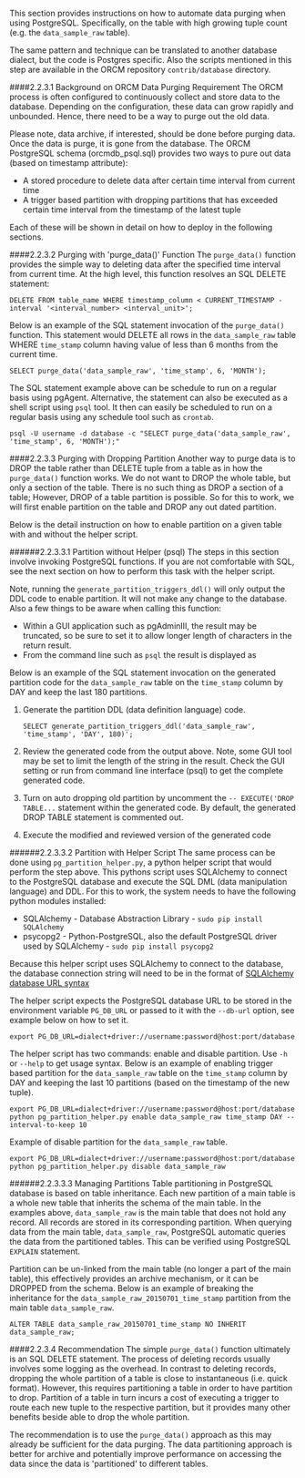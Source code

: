 This section provides instructions on how to automate data purging when using PostgreSQL.  Specifically, on the table with high growing tuple count (e.g. the `data_sample_raw` table).

The same pattern and technique can be translated to another database dialect, but the code is Postgres specific.  Also the scripts mentioned in this step are available in the ORCM repository `contrib/database` directory.

####2.2.3.1 Background on ORCM Data Purging Requirement
The ORCM process is often configured to continuously collect and store data to the database.  Depending on the configuration, these data can grow rapidly and unbounded.  Hence, there need to be a way to purge out the old data.  

Please note, data archive, if interested, should be done before purging data.  Once the data is purge, it is gone from the database.  The ORCM PostgreSQL schema (orcmdb_psql.sql) provides two ways to pure out data (based on timestamp attribute):

* A stored procedure to delete data after certain time interval from current time
* A trigger based partition with dropping partitions that has exceeded certain time interval from the timestamp of the latest tuple

Each of these will be shown in detail on how to deploy in the following sections.

####2.2.3.2 Purging with 'purge_data()' Function
The `purge_data()` function provides the simple way to deleting data after the specified time interval from current time.  At the high level, this function resolves an SQL DELETE statement:

```
DELETE FROM table_name WHERE timestamp_column < CURRENT_TIMESTAMP - interval '<interval_number> <interval_unit>';
```

Below is an example of the SQL statement invocation of the `purge_data()` function.  This statement would DELETE all rows in the `data_sample_raw` table WHERE `time_stamp` column having value of less than 6 months from the current time.

```
SELECT purge_data('data_sample_raw', 'time_stamp', 6, 'MONTH');
```

The SQL statement example above can be schedule to run on a regular basis using pgAgent.  Alternative, the statement can also be executed as a shell script using `psql` tool.  It then can easily be scheduled to run on a regular basis using any schedule tool such as `crontab`.  
 
```
psql -U username -d database -c "SELECT purge_data('data_sample_raw', 'time_stamp', 6, 'MONTH');"
```

####2.2.3.3 Purging with Dropping Partition
Another way to purge data is to DROP the table rather than DELETE tuple from a table as in how the `purge_data()` function works.  We do not want to DROP the whole table, but only a section of the table.  There is no such thing as DROP a section of a table; However, DROP of a table partition is possible.  So for this to work, we will first enable partition on the table and DROP any out dated partition.
 
Below is the detail instruction on how to enable partition on a given table with and without the helper script.

######2.2.3.3.1 Partition without Helper (psql)
The steps in this section involve invoking PostgreSQL functions.  If you are not comfortable with SQL, see the next section on how to perform this task with the helper script.

Note, running the `generate_partition_triggers_ddl()` will only output the DDL code to enable partition.  It will not make any change to the database.  Also a few things to be aware when calling this function:  
* Within a GUI application such as pgAdminIII, the result may be truncated, so be sure to set it to allow longer length of characters in the return result.
* From the command line such as `psql` the result is displayed as 

Below is an example of the SQL statement invocation on the generated partition code for the `data_sample_raw` table on the `time_stamp` column by DAY and keep the last 180 partitions.

1. Generate the partition DDL (data definition language) code.
    
    ```
    SELECT generate_partition_triggers_ddl('data_sample_raw', 'time_stamp', 'DAY', 180)';
    ```
2. Review the generated code from the output above.  Note, some GUI tool may be set to limit the length of the string in the result.  Check the GUI setting or run from command line interface (psql) to get the complete generated code.

3. Turn on auto dropping old partition by uncomment the `-- EXECUTE('DROP TABLE...` statement within the generated code.  By default, the generated DROP TABLE statement is commented out.
 
4. Execute the modified and reviewed version of the generated code

######2.2.3.3.2 Partition with Helper Script
The same process can be done using `pg_partition_helper.py`, a python helper script that would perform the step above.  This pythons script uses SQLAlchemy to connect to the PostgreSQL database and execute the SQL DML (data manipulation language) and DDL.  For this to work, the system needs to have the following python modules installed:
* SQLAlchemy - Database Abstraction Library - `sudo pip install SQLAlchemy`
* psycopg2 - Python-PostgreSQL, also the default PostgreSQL driver used by SQLAlchemy - `sudo pip install psycopg2`

Because this helper script uses SQLAlchemy to connect to the database, the database connection string will need to be in the format of [SQLAlchemy database URL syntax](http://docs.sqlalchemy.org/en/latest/core/engines.html#database-urls) 

The helper script expects the PostgreSQL database URL to be stored in the environment variable `PG_DB_URL` or passed to it with the `--db-url` option, see example below on how to set it.

```
export PG_DB_URL=dialect+driver://username:password@host:port/database
```

The helper script has two commands:  enable and disable partition.  Use `-h` or `--help` to get usage syntax.  Below is an example of enabling trigger based partition for the `data_sample_raw` table on the `time_stamp` column by DAY and keeping the last 10 partitions (based on the timestamp of the new tuple).

```
export PG_DB_URL=dialect+driver://username:password@host:port/database
python pg_partition_helper.py enable data_sample_raw time_stamp DAY --interval-to-keep 10 
```

Example of disable partition for the `data_sample_raw` table.

```
export PG_DB_URL=dialect+driver://username:password@host:port/database
python pg_partition_helper.py disable data_sample_raw 
```

######2.2.3.3.3 Managing Partitions
Table partitioning in PostgreSQL database is based on table inheritance.  Each new partition of a main table is a whole new table that inherits the schema of the main table.  In the examples above, `data_sample_raw` is the main table that does not hold any record.  All records are stored in its corresponding partition.  When querying data from the main table, `data_sample_raw`, PostgreSQL automatic queries the data from the partitioned tables.  This can be verified using PostgreSQL `EXPLAIN` statement.

Partition can be un-linked from the main table (no longer a part of the main table), this effectively provides an archive mechanism, or it can be DROPPED from the schema.  Below is an example of breaking the inheritance for the `data_sample_raw_20150701_time_stamp` partition from the main table `data_sample_raw`.  

```
ALTER TABLE data_sample_raw_20150701_time_stamp NO INHERIT data_sample_raw;
```

####2.2.3.4 Recommendation
The simple `purge_data()` function ultimately is an SQL DELETE statement.  The process of deleting records usually involves some logging as the overhead.  In contrast to deleting records, dropping the whole partition of a table is close to instantaneous (i.e. quick format).  However, this requires partitioning a table in order to have partition to drop.  Partition of a table in turn incurs a cost of executing a trigger to route each new tuple to the respective partition, but it provides many other benefits beside able to drop the whole partition.
  
The recommendation is to use the `purge_data()` approach as this may already be sufficient for the data purging.  The data partitioning approach is better for archive and potentially improve performance on accessing the data since the data is 'partitioned' to different tables.
